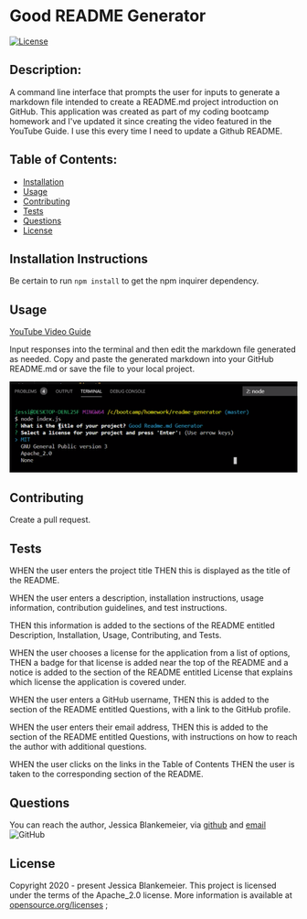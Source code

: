 # Good README Generator
[![License](https://img.shields.io/badge/License-Apache%202.0-blue.svg)](https://opensource.org/licenses/Apache-2.0)
## Description:  
 A command line interface that prompts the user for inputs to generate a markdown file intended to create a README.md project introduction on GitHub. This application was created as part of my coding bootcamp homework and I've updated it since creating the video featured in the YouTube Guide. I use this every time I need to update a Github README. 

    
## Table of Contents:
* [Installation](#installation-instructions)
* [Usage](#usage)
* [Contributing](#contributing)
* [Tests](#tests)
* [Questions](#questions)
* [License](#license-info)

## Installation Instructions

Be certain to run `npm install` to get the npm inquirer dependency. 

## Usage
[YouTube Video Guide](https://youtu.be/9zDJlqbyBhI)

Input responses into the terminal and then edit the markdown file generated as needed. Copy and paste the generated markdown into your GitHub README.md or save the file to your local project.

![ScreenShot](https://github.com/jessicablank/readme-generator/blob/master/screenshot.PNG)

## Contributing
Create a pull request. 

## Tests
WHEN the user enters the project title THEN this is displayed as the title of the README. 

WHEN the user enters a description, installation instructions, usage information, contribution guidelines, and test instructions.

THEN this information is added to the sections of the README entitled Description, Installation, Usage, Contributing, and Tests. 

WHEN the user chooses a license for the application from a list of options,
THEN a badge for that license is added near the top of the README and a notice is added to the section of the README entitled License that explains which license the application is covered under. 

WHEN the user enters a GitHub username,
THEN this is added to the section of the README entitled Questions, with a link to the GitHub profile.

WHEN the user enters their email address, 
THEN this is added to the section of the README entitled Questions, with instructions on how to reach the author with additional questions.

WHEN the user clicks on the links in the Table of Contents 
THEN the user is taken to the corresponding section of the README.

## Questions
You can reach the author, Jessica Blankemeier,  via [github](http://github.com/jessicablank) and [email](mailto:jessicablankemeier@gmail.com)
![GitHub](https://img.shields.io/github/followers/jessicablank?label=follow&style=social)

## License
Copyright 2020 - present Jessica Blankemeier.
This project is licensed under the terms of the Apache_2.0 license. 
More information is available at [opensource.org/licenses](https://opensource.org/licenses/Apache-2.0)
;